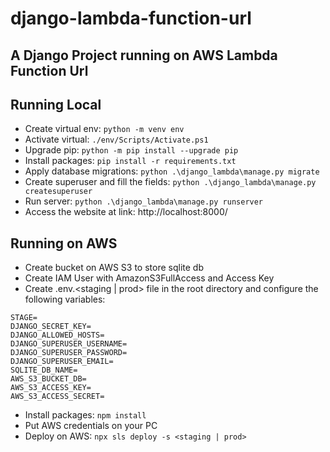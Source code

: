 # django-lambda-function-url

## A Django Project running on AWS Lambda Function Url

## Running Local

- Create virtual env: `python -m venv env`
- Activate virtual: `./env/Scripts/Activate.ps1`
- Upgrade pip: `python -m pip install --upgrade pip`
- Install packages: `pip install -r requirements.txt`
- Apply database migrations: `python .\django_lambda\manage.py migrate`
- Create superuser and fill the fields: `python .\django_lambda\manage.py createsuperuser`
- Run server: `python .\django_lambda\manage.py runserver`
- Access the website at link: http://localhost:8000/

## Running on AWS

- Create bucket on AWS S3 to store sqlite db
- Create IAM User with AmazonS3FullAccess and Access Key
- Create .env.<staging | prod> file in the root directory and configure the following variables:

```dotenv
STAGE=
DJANGO_SECRET_KEY=
DJANGO_ALLOWED_HOSTS=
DJANGO_SUPERUSER_USERNAME=
DJANGO_SUPERUSER_PASSWORD=
DJANGO_SUPERUSER_EMAIL=
SQLITE_DB_NAME=
AWS_S3_BUCKET_DB=
AWS_S3_ACCESS_KEY=
AWS_S3_ACCESS_SECRET=
```

- Install packages: `npm install`
- Put AWS credentials on your PC
- Deploy on AWS: `npx sls deploy -s <staging | prod>`
